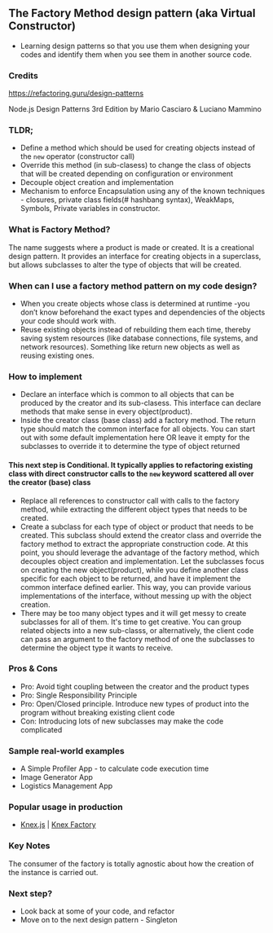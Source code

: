 ## The Factory Method design pattern (aka Virtual Constructor)

- Learning design patterns so that you use them when designing your codes and identify them when you see them in another source code.
### Credits

https://refactoring.guru/design-patterns

Node.js Design Patterns 3rd Edition by Mario Casciaro & Luciano Mammino

### TLDR;

- Define a method which should be used for creating objects instead of the `new` operator (constructor call)
- Override this method (in sub-clasess) to change the class of objects that will be created depending on configuration or environment
- Decouple object creation and implementation
- Mechanism to enforce Encapsulation using any of the known techniques - closures, private class fields(# hashbang syntax), WeakMaps, Symbols, Private variables in constructor.

### What is Factory Method?

The name suggests where a product is made or created. It is a creational design pattern. It provides an interface for creating objects in a superclass, but allows subclasses to alter the type of objects that will be created.

### When can I use a factory method pattern on my code design?

- When you create objects whose class is determined at runtime -you don’t know beforehand the exact types and dependencies of the objects your code should work with.
- Reuse existing objects instead of rebuilding them each time, thereby saving system resources (like database connections, file systems, and network resources). Something like return new objects as well as reusing existing ones.

### How to implement

- Declare an interface which is common to all objects that can be produced by the creator and its sub-clasess. This interface can declare methods that make sense in every object(product).
- Inside the creator class (base class) add a factory method. The return type should match the common interface for all objects. You can start out with some default implementation here OR leave it empty for the subclasses to override it to determine the type of object returned

#### This next step is Conditional. It typically applies to refactoring existing class with direct constructor calls to the `new` keyword scattered all over the creator (base) class

- Replace all references to constructor call with calls to the factory method, while extracting the different object types that needs to be created.
- Create a subclass for each type of object or product that needs to be created. This subclass should extend the creator class and override the factory method to extract the appropriate construction code. At this point, you should leverage the advantage of the factory method, which decouples object creation and implementation. Let the subclasses focus on creating the new object(product), while you define another class specific for each object to be returned, and have it implement the common interface defined earlier. This way, you can provide various implementations of the interface, without messing up with the object creation.
- There may be too many object types and it will get messy to create subclasses for all of them. It's time to get creative. You can group related objects into a new sub-classs, or alternatively, the client code can pass an argument to the factory method of one the subclasses to determine the object type it wants to receive.

### Pros & Cons

- Pro: Avoid tight coupling between the creator and the product types
- Pro: Single Responsibility Principle
- Pro: Open/Closed principle. Introduce new types of product into the program without breaking existing client code
- Con: Introducing lots of new subclasses may make the code complicated

### Sample real-world examples

- A Simple Profiler App - to calculate code execution time
- Image Generator App
- Logistics Management App

### Popular usage in production
- [Knex.js](http://nodejsdp.link/knex) | [Knex Factory](http://nodejsdp.link/knex-factory)

### Key Notes

The consumer of the factory is totally agnostic about how
the creation of the instance is carried out.

### Next step?
- Look back at some of your code, and refactor
- Move on to the next design pattern - Singleton
